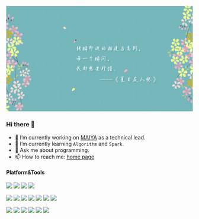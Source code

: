 ![](https://github.com/louislivi/louislivi/blob/master/cover.jpg)
### Hi there 👋

<!--
**louislivi/louislivi** is a ✨ _special_ ✨ repository because its `README.md` (this file) appears on your GitHub profile.

Here are some ideas to get you started: -->


- 🔭 I’m currently working on [MAIYA](//www.maiyawx.com) as a technical lead.
- 🌱 I’m currently learning  `Algorithm` and `Spark`.
- 💬 Ask me about programming.
- 📫 How to reach me: [home page](//louislivi.com)

#### Platform&Tools
[![](https://img.shields.io/badge/Ubuntu%20Linux-e95420?style=flat-square&logo=ubuntu&logoColor=ffffff)](https://www.ubuntu.com/)
[![](https://img.shields.io/badge/macOS-Hackintosh-292e33?style=flat-square&logo=apple&logoColor=ffffff)](https://github.com/louislivi/Hackintosh)
[![](https://img.shields.io/badge/Windows-10-2376bc?style=flat-square&logo=windows&logoColor=ffffff)](https://www.microsoft.com/windows/get-windows-10)
[![](https://img.shields.io/badge/IDE-IntelliJ%20IDEA-000000?style=flat-square&logo=IntelliJ-IDEA&logoColor=ffffff)](https://www.jetbrains.com/idea/)


[![](https://img.shields.io/badge/-Docker-2496ED?style=flat-square&logo=docker&logoColor=ffffff)](https://www.docker.com/)
[![](https://img.shields.io/badge/-Kubernetes-326CE5?style=flat-square&logo=Kubernetes&logoColor=ffffff)](https://kubernetes.io/)
[![](https://img.shields.io/badge/-Apache%20Spark-E25A1C?style=flat-square&logo=Apache-Spark&logoColor=ffffff)](http://spark.apache.org/)
[![](https://img.shields.io/badge/-Mysql-0074a3?style=flat-square&logo=mysql&logoColor=white)](https://mysql.com/)
[![](https://img.shields.io/badge/-Git-f05032?style=flat-square&logo=git&logoColor=white)](https://git-scm.com/)
[![](https://img.shields.io/badge/-Nginx-269539?style=flat-square&logo=nginx&logoColor=ffffff)](https://nginx.org/)
[![](https://img.shields.io/badge/-Linux-fcc624?style=flat-square&logo=linux&logoColor=white)](https://www.linuxfoundation.org/)

[![](https://img.shields.io/badge/-Java-007396?style=flat-square&logo=java&logoColor=ffffff)](https://www.java.com/)
[![](https://img.shields.io/badge/-PHP-777BB4?style=flat-square&logo=php&logoColor=ffffff)](https://www.php.net/)
[![](https://img.shields.io/badge/-Python-3776AB?style=flat-square&logo=python&logoColor=ffffff)](https://python.org/)
[![](https://img.shields.io/badge/-Golang-00ADD8?style=flat-square&logo=go&logoColor=ffffff)](https://golang.org/)
[![](https://img.shields.io/badge/-JavaScript-f7e018?style=flat-square&logo=javascript&logoColor=white)](https://www.javascript.com/)
[![](https://img.shields.io/badge/-Node.js-43853d?style=flat-square&logo=node.js&logoColor=ffffff)](https://nodejs.org/)


